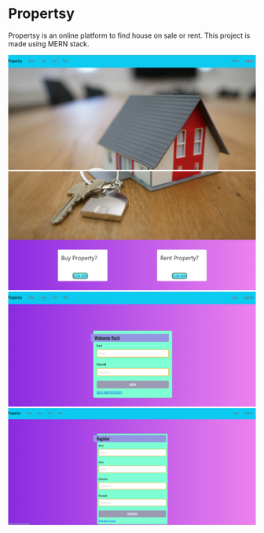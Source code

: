 # Propertsy
Propertsy is an online platform to find house on sale or rent. This project is made using MERN stack.

<p align="center">
  <img src="./screenshots/propertsy1.png">
  <img src="./screenshots/propertsy2.png">
  <img src="./screenshots/propertsy3.png">
  <img src="./screenshots/propertsy4.png">
</p>
